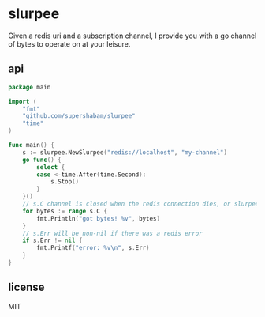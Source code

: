 # slurpee

Given a redis uri and a subscription channel, I provide you with a go channel of bytes to operate on at your leisure.

## api

```go
package main

import (
	"fmt"
	"github.com/supershabam/slurpee"
	"time"
)

func main() {
	s := slurpee.NewSlurpee("redis://localhost", "my-channel")
	go func() {
		select {
		case <-time.After(time.Second):
			s.Stop()
		}
	}()
	// s.C channel is closed when the redis connection dies, or slurpee is stopped
	for bytes := range s.C {
		fmt.Println("got bytes! %v", bytes)
	}
	// s.Err will be non-nil if there was a redis error
	if s.Err != nil {
		fmt.Printf("error: %v\n", s.Err)
	}
}
```

## license

MIT

